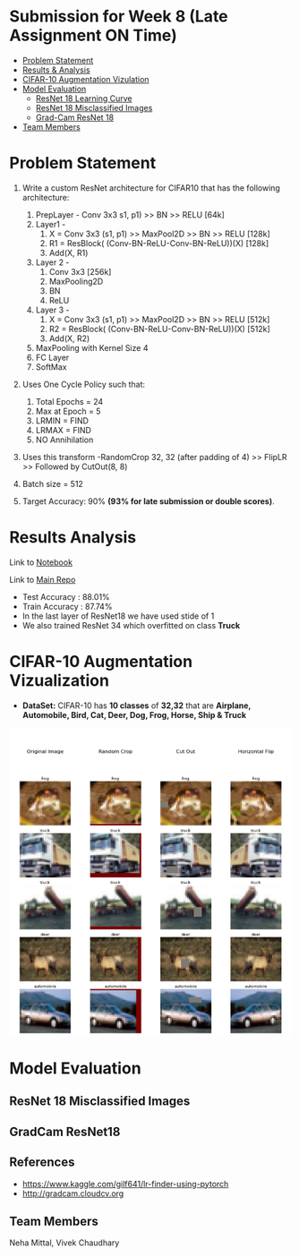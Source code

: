 # Submission for Week 8 (Late Assignment ON Time)

- [Problem Statement](#problem-statement)
- [Results & Analysis](#results-analysis)
- [CIFAR-10 Augmentation Vizulation](#cifar-10-augmentation-vizualization)
- [Model Evaluation](#model-evaluation)
  * [ResNet 18 Learning Curve](#resnet-18-learning-curve)
  * [ResNet 18 Misclassified Images](#resnet-18-misclassified-images)
  * [Grad-Cam ResNet 18](#gradcam-resnet18)
- [Team Members](#team-members)


# Problem Statement

1. Write a custom ResNet architecture for CIFAR10 that has the following architecture:

   1. PrepLayer - Conv 3x3 s1, p1) >> BN >> RELU [64k]
   2. Layer1 -
      1. X = Conv 3x3 (s1, p1) >> MaxPool2D >> BN >> RELU [128k]
      2. R1 = ResBlock( (Conv-BN-ReLU-Conv-BN-ReLU))(X) [128k] 
      3. Add(X, R1)
   3. Layer 2 -
      1. Conv 3x3 [256k]
      2. MaxPooling2D
      3. BN
      4. ReLU
   4. Layer 3 -
      1. X = Conv 3x3 (s1, p1) >> MaxPool2D >> BN >> RELU [512k]
      2. R2 = ResBlock( (Conv-BN-ReLU-Conv-BN-ReLU))(X) [512k]
      3. Add(X, R2)
   5. MaxPooling with Kernel Size 4
   6. FC Layer 
   7. SoftMax
2. Uses One Cycle Policy such that:
   1. Total Epochs = 24
   2. Max at Epoch = 5
   3. LRMIN = FIND
   4. LRMAX = FIND
   5. NO Annihilation
3. Uses this transform -RandomCrop 32, 32 (after padding of 4) >> FlipLR >> Followed by CutOut(8, 8)
4. Batch size = 512
5. Target Accuracy: 90% **(93% for late submission or double scores)**. 

# Results Analysis
Link to [Notebook](https://github.com/vivek-a81/EVA6/blob/main/Session8/session_8.ipynb)

Link to [Main Repo](https://github.com/MittalNeha/vision_pytorch)
- Test Accuracy : 88.01%
- Train Accuracy : 87.74%
- In the last layer of ResNet18 we have used stide of 1
- We also trained ResNet 34 which overfitted on class **Truck**



# CIFAR-10 Augmentation Vizualization

- **DataSet:** CIFAR-10 has **10 classes** of **32,32** that are **Airplane, Automobile, Bird, Cat, Deer, Dog, Frog, Horse, Ship & Truck**

<p float="center">
  <img src="images/aug.png" alt="drawing" width="650" height="550">
</p>


# Model Evaluation



ResNet 18 Misclassified Images
--------------------------




GradCam ResNet18
--------------------------



References
------------------------

* https://www.kaggle.com/gilf641/lr-finder-using-pytorch
* http://gradcam.cloudcv.org


Team Members
------------------------

Neha Mittal, Vivek Chaudhary

